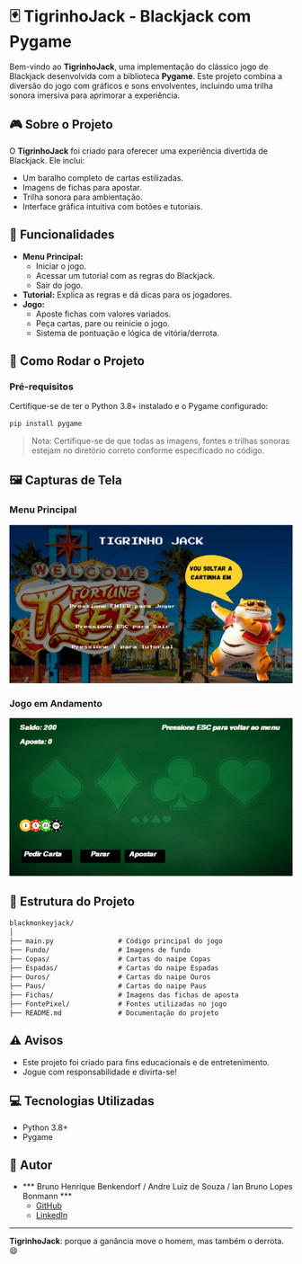 
# 🃏 TigrinhoJack - Blackjack com Pygame

Bem-vindo ao **TigrinhoJack**, uma implementação do clássico jogo de Blackjack desenvolvida com a biblioteca **Pygame**. Este projeto combina a diversão do jogo com gráficos e sons envolventes, incluindo uma trilha sonora imersiva para aprimorar a experiência.

## 🎮 Sobre o Projeto

O **TigrinhoJack** foi criado para oferecer uma experiência divertida de Blackjack. Ele inclui:
- Um baralho completo de cartas estilizadas.
- Imagens de fichas para apostar.
- Trilha sonora para ambientação.
- Interface gráfica intuitiva com botões e tutoriais.

## 🧩 Funcionalidades

- **Menu Principal:** 
  - Iniciar o jogo.
  - Acessar um tutorial com as regras do Blackjack.
  - Sair do jogo.
- **Tutorial:** Explica as regras e dá dicas para os jogadores.
- **Jogo:** 
  - Aposte fichas com valores variados.
  - Peça cartas, pare ou reinicie o jogo.
  - Sistema de pontuação e lógica de vitória/derrota.

## 🚀 Como Rodar o Projeto

### Pré-requisitos
Certifique-se de ter o Python 3.8+ instalado e o Pygame configurado:

```bash
pip install pygame
```

> Nota: Certifique-se de que todas as imagens, fontes e trilhas sonoras estejam no diretório correto conforme especificado no código.

## 🖼️ Capturas de Tela
### Menu Principal
<img src="assets/menu_principal.png" alt="Menu Principal" width="600">

### Jogo em Andamento
<img src="assets/jogo_em_andamento.png" alt="Jogo em Andamento" width="600">

## 📂 Estrutura do Projeto

```
blackmonkeyjack/
│
├── main.py                # Código principal do jogo
├── Fundo/                 # Imagens de fundo
├── Copas/                 # Cartas do naipe Copas
├── Espadas/               # Cartas do naipe Espadas
├── Ouros/                 # Cartas do naipe Ouros
├── Paus/                  # Cartas do naipe Paus
├── Fichas/                # Imagens das fichas de aposta
├── FontePixel/            # Fontes utilizadas no jogo
├── README.md              # Documentação do projeto
```

## ⚠️ Avisos
- Este projeto foi criado para fins educacionais e de entretenimento.  
- Jogue com responsabilidade e divirta-se!

## 💻 Tecnologias Utilizadas
- Python 3.8+
- Pygame

## 👤 Autor
- *** Bruno Henrique Benkendorf / Andre Luiz de Souza / Ian Bruno Lopes Bonmann ***  
  - [GitHub](https://github.com/BrunoBenkendorf)  
  - [LinkedIn](https://linkedin.com/in/BrunoBenkendorf)  

---

**TigrinhoJack**: porque a ganância move o homem, mas também o derrota. 😄
